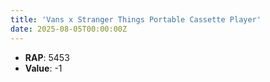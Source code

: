 ```yaml
---
title: 'Vans x Stranger Things Portable Cassette Player'
date: 2025-08-05T00:00:00Z
---
```

- **RAP**: 5453
- **Value**: -1
